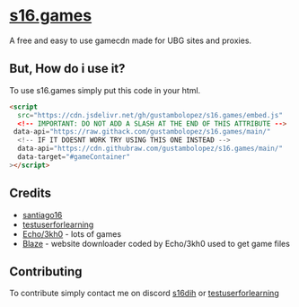 # [s16.games](https://gustambolopez.github.io/s16.games/)

A free and easy to use gamecdn made for UBG sites and proxies.

## But, How do i use it?

To use s16.games simply put this code in your html. 
```html
<script
  src="https://cdn.jsdelivr.net/gh/gustambolopez/s16.games/embed.js"
  <!-- IMPORTANT: DO NOT ADD A SLASH AT THE END OF THIS ATTRIBUTE -->
 data-api="https://raw.githack.com/gustambolopez/s16.games/main/"
  <!-- IF IT DOESNT WORK TRY USING THIS ONE INSTEAD -->
  data-api="https://cdn.githubraw.com/gustambolopez/s16.games/main/"
  data-target="#gameContainer"
></script>
```

## Credits

- [santiago16](https://github.com/gustambolopez)
- [testuserforlearning](https://github.com/coding4hours)
- [Echo/3kh0](https://github.com/3kh0) - lots of games 
- [Blaze](https://github.com/embr-dev/blaze) - website downloader coded by Echo/3kh0 used to get game files

## Contributing
To contribute simply contact me on discord [s16dih](https://discordapp.com/users/958708562035638362) or [testuserforlearning](https://discordapp.com/users/1208197331439063051)
